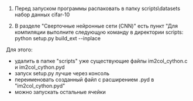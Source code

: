 1. Перед запуском программы распаковать в папку scripts\datasets набор данных cifar-10



2. В разделе "Сверточные нейронные сети (CNN)" есть пункт "Для компиляции выполните следующую команду в директории scripts: python setup.py build_ext --inplace 

Для этого:
- удалить в папке "scripts" уже существующие файлы im2col_cython.c и im2col_cython.pyd
- запуск setup.py лучше через консоль
- переименовать созданный файл с расширением .pyd в "im2col_cython.pyd"
- можно запускать остальные ячейки
